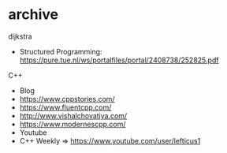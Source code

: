 # archive

dijkstra
 - Structured Programming: https://pure.tue.nl/ws/portalfiles/portal/2408738/252825.pdf

C++ 
- Blog
 - https://www.cppstories.com/
 - https://www.fluentcpp.com/
 - http://www.vishalchovatiya.com/
 - https://www.modernescpp.com/
- Youtube
 - C++ Weekly => https://www.youtube.com/user/lefticus1
